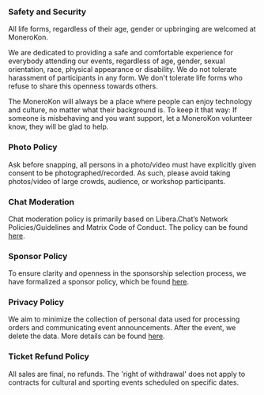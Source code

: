 ### Safety and Security

All life forms, regardless of their age, gender or upbringing are welcomed at MoneroKon.

We are dedicated to providing a safe and comfortable experience for everybody attending our events, regardless of age, gender, sexual orientation, race, physical appearance or disability. We do not tolerate harassment of participants in any form. We don't tolerate life forms who refuse to share this openness towards others.

The MoneroKon will always be a place where people can enjoy technology and culture, no matter what their background is. To keep it that way: If someone is misbehaving and you want support, let a MoneroKon volunteer know, they will be glad to help.

### Photo Policy

Ask before snapping, all persons in a photo/video must have explicitly given consent to be photographed/recorded. As such, please avoid taking photos/video of large crowds, audience, or workshop participants.

### Chat Moderation

Chat moderation policy is primarily based on Libera.Chat’s Network Policies/Guidelines and Matrix Code of Conduct. The policy can be found [here](https://github.com/MoneroKon/meta/blob/main/policies/chat-mod.md).

### Sponsor Policy

To ensure clarity and openness in the sponsorship selection process, we have formalized a sponsor policy, which be found [here](https://github.com/MoneroKon/meta/blob/main/policies/sponsorship-policy.md).

### Privacy Policy

We aim to minimize the collection of personal data used for processing orders and communicating event announcements. After the event, we delete the data. More details can be found [here](/privacy).

### Ticket Refund Policy

All sales are final, no refunds. The 'right of withdrawal' does not apply to contracts for cultural and sporting events scheduled on specific dates.
